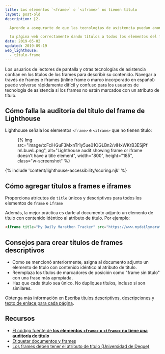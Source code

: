 ```yaml
---
title: Los elementos `<frame>` o `<iframe>` no tienen título
layout: post-old
description: |2-

  Aprende a asegurarte de que las tecnologías de asistencia puedan anunciar el contenido del frame (marco, en español) en

  tu página web correctamente dando títulos a todos los elementos del frame.
date: 2019-05-02
updated: 2019-09-19
web_lighthouse:
  - título-frame
---
```


Los usuarios de lectores de pantalla y otras tecnologías de asistencia confían en los títulos de los frames para describir su contenido. Navegar a través de frames e iframes (inline frame o marco incorporado en español) puede volverse rápidamente difícil y confuso para los usuarios de tecnología de asistencia si los frames no están marcados con un atributo de título.

## Cómo falla la auditoría del título del frame de Lighthouse

Lighthouse señala los elementos `<frame>` e `<iframe>` que no tienen título:

<figure class="w-figure">{% Img src="image/tcFciHGuF3MxnTr1y5ue01OGLBn2/vlHxWKrB3ESjPfmLbuwL.png", alt="Lighthouse audit showing frame or iframe doesn't have a title element", width="800", height="185", class="w-screenshot" %}</figure>

{% include 'content/lighthouse-accessibility/scoring.njk' %}

## Cómo agregar títulos a frames e iframes

Proporciona atricutos de `title` únicos y descriptivos para todos los elementos de `frame` e `iframe`

Además, la mejor práctica es darle al documento adjunto un elemento de título con contenido idéntico al atributo de título. Por ejemplo:

```html
<iframe title="My Daily Marathon Tracker" src="https://www.mydailymarathontracker.com/"></iframe>
```

## Consejos para crear títulos de frames descriptivos

- Como se mencionó anteriormente, asigna al documento adjunto un elemento de título con contenido idéntico al atributo de título.
- Reemplaza los títulos de marcadores de posición como "frame sin título" con una frase más apropiada.
- Haz que cada título sea único. No dupliques títulos, incluso si son similares.

Obtenga más información en [Escriba títulos descriptivos, descripciones y texto de enlace para cada página](/write-descriptive-text).

## Recursos

- [El código fuente de **los elementos `<frame>` o `<iframe>` no tiene una auditoría de título**](https://github.com/GoogleChrome/lighthouse/blob/master/lighthouse-core/audits/accessibility/frame-title.js)
- [Etiquetar documentos y frames](/labels-and-text-alternatives#label-documents-and-frames)
- [Los frames deben tener el atributo de título (Universidad de Deque)](https://dequeuniversity.com/rules/axe/3.3/frame-title)
